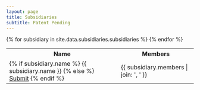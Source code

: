 ```yaml
---
layout: page
title: Subsidiaries
subtitle: Patent Pending
---
```

<table>
  <tr>
    <th>Name</th>
    <th>Members</th>
  </tr>
{% for subsidiary in site.data.subsidiaries.subsidiaries %}
  <tr>
    <td>
      {% if subsidiary.name %}
        {{ subsidiary.name }}
        <a href="mailto:thecolincollective@gmail.com?Body=New%20Name:&Subject=Edit%20Request%20for%20{{ subsidiary.members | join: '|' | url_encode }}" target="_blank" style="float:right;">
          <i class="fa fa-pencil-square-o" aria-hidden="true"></i>
        </a>
      {% else %}
        <a href="mailto:thecolincollective@gmail.com?Body=Name:&Subject=Subsidiary%20Request%20for%20{{ subsidiary.members | join: '|' | url_encode }}" target="_blank">Submit</a>
      {% endif %}
    </td>
    <td>
      {{ subsidiary.members | join: ', ' }}
    </td>
  </tr>
{% endfor %}
</table>
